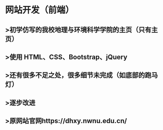 # 网站开发（前端）
## >初学仿写的我校地理与环境科学学院的主页（只有主页）
## >使用 HTML、CSS、Bootstrap、jQuery
## >还有很多不足之处，很多细节未完成（如底部的跑马灯）
## >逐步改进
## >原网站官网https://dhxy.nwnu.edu.cn/
